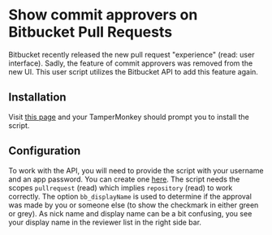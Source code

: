 # Show commit approvers on Bitbucket Pull Requests

Bitbucket recently released the new pull request "experience" (read: user interface). Sadly, the feature of commit
approvers was removed from the new UI. This user script utilizes the Bitbucket API to add this feature again.

## Installation

Visit [this page](https://github.com/DBX12/bitbucket-show-approvers/raw/master/bitbucket-show-approvers.user.js) and your
TamperMonkey should prompt you to install the script.

## Configuration

To work with the API, you will need to provide the script with your username and an app password. You can create one
[here](https://bitbucket.org/account/settings/app-passwords/). The script needs the scopes `pullrequest` (read) which
implies `repository` (read) to work correctly. The option `bb_displayName` is used to determine if the approval was made
by you or someone else (to show the checkmark in either green or grey). As nick name and display name can be a bit
confusing, you see your display name in the reviewer list in the right side bar.
